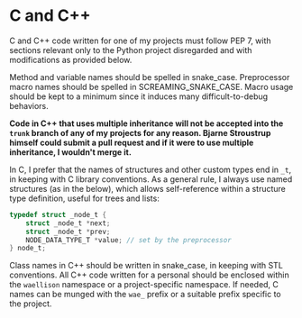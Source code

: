 # C and C++

C and C++ code written for one of my projects must follow PEP 7, with sections relevant only to the Python project disregarded and with modifications as provided below.

Method and variable names should be spelled in snake_case.  Preprocessor macro names should be spelled in SCREAMING_SNAKE_CASE.  Macro usage should be kept to a minimum since it induces many difficult-to-debug behaviors.

__Code in C++ that uses multiple inheritance will not be accepted into the `trunk` branch of any of my projects for any reason.  Bjarne Stroustrup himself could submit a pull request and if it were to use multiple inheritance, I wouldn't merge it.__

In C, I prefer that the names of structures and other custom types end in `_t`, in keeping with C library conventions.  As a general rule, I always use named structures (as in the below), which allows self-reference within a structure type definition, useful for trees and lists:

```c
typedef struct _node_t {
    struct _node_t *next;
    struct _node_t *prev;
    NODE_DATA_TYPE_T *value; // set by the preprocessor
} node_t;
```

Class names in C++ should be written in snake_case, in keeping with STL conventions.  All C++ code written for a personal should be enclosed within the `waellison` namespace or a project-specific namespace.  If needed, C names can be munged with the `wae_` prefix or a suitable prefix specific to the project.
